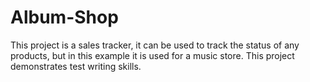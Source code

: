 # Album-Shop
This project is a sales tracker, it can be used to track the status of any products, but in this example it is used for a music store.
This project demonstrates test writing skills.
